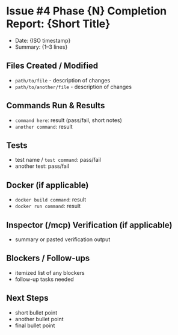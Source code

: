 # Issue #4 Phase {N} Completion Report: {Short Title}
- Date: {ISO timestamp}
- Summary: {1–3 lines}

## Files Created / Modified
- `path/to/file` - description of changes
- `path/to/another/file` - description of changes

## Commands Run & Results
- `command here`: result (pass/fail, short notes)
- `another command`: result

## Tests
- test name / `test command`: pass/fail
- another test: pass/fail

## Docker (if applicable)
- `docker build command`: result
- `docker run command`: result

## Inspector (/mcp) Verification (if applicable)
- summary or pasted verification output

## Blockers / Follow-ups
- itemized list of any blockers
- follow-up tasks needed

## Next Steps
- short bullet point
- another bullet point
- final bullet point
